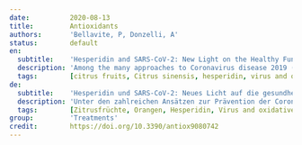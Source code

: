 ```yaml
---
date:          2020-08-13
title:         Antioxidants
authors:       'Bellavite, P, Donzelli, A'
status:        default
en:
  subtitle:    'Hesperidin and SARS-CoV-2: New Light on the Healthy Function of Citrus Fruits'
  description: 'Among the many approaches to Coronavirus disease 2019 (COVID-19) prevention, the possible role of nutrition has so far been rather underestimated. Foods are very rich in substances, with a potential beneficial effect on health, and some of these could have an antiviral action or be important in modulating the immune system and in defending cells from the oxidative stress associated with infection. This short review draws the attention on some components of citrus fruits, and especially of the orange (Citrus sinensis), well known for its vitamin and flavonoid content. Among the flavonoids, hesperidin has recently attracted the attention of researchers, because it binds to the key proteins of the Severe acute respiratory syndrome coronavirus 2 (SARS-CoV-2). Several computational methods, independently applied by different researchers, showed that hesperidin has a low binding energy, both with the coronavirus “spike” protein, and with the main protease that transforms the early proteins of the virus (pp1a and ppa1b) into the complex responsible for viral replication. The binding energy of hesperidin to these important components is lower than that of lopinavir, ritonavir, and indinavir, suggesting that it could perform an effective antiviral action. Furthermore, both hesperidin and ascorbic acid counteract the cell damaging effects of the oxygen free radicals triggered by virus infection and inflammation. There is discussion about the preventive efficacy of vitamin C, at the dose achievable by the diet, but recent reviews suggest that this substance can be useful in the case of strong immune system burden caused by viral disease. Computational methods and laboratory studies support the need to undertake apposite preclinical, epidemiological, and experimental studies on the potential benefits of citrus fruit components for the prevention of infectious diseases, including COVID-19.'
  tags:        [citrus fruits, Citrus sinensis, hesperidin, virus and oxidative stress, COVID-19, vitamin C, SARS-CoV-2, sweet orange]
de:
  subtitle:    'Hesperidin und SARS-CoV-2: Neues Licht auf die gesundheitliche Funktion von Zitrusfrüchten'
  description: 'Unter den zahlreichen Ansätzen zur Prävention der Coronavirus-Krankheit 2019 (COVID-19) wurde die mögliche Rolle der Ernährung bisher eher unterschätzt. Lebensmittel sind sehr reich an Stoffen mit potenziell gesundheitsfördernder Wirkung, und einige von ihnen könnten eine antivirale Wirkung haben oder bei der Modulation des Immunsystems und beim Schutz der Zellen vor dem mit der Infektion verbundenen oxidativen Stress wichtig sein. Diese kurze Übersicht lenkt die Aufmerksamkeit auf einige Bestandteile von Zitrusfrüchten, insbesondere der Orange (Citrus sinensis), die für ihren Vitamin- und Flavonoidgehalt bekannt ist. Unter den Flavonoiden hat Hesperidin kürzlich die Aufmerksamkeit der Forscher auf sich gezogen, da es an die Schlüsselproteine des Coronavirus 2 des Schweren Akuten Respiratorischen Syndroms (SARS-CoV-2) bindet. Mehrere von verschiedenen Forschern unabhängig voneinander angewandte Berechnungsmethoden haben gezeigt, dass Hesperidin eine niedrige Bindungsenergie aufweist, sowohl für das "Spike"-Protein des Coronavirus als auch für die Hauptprotease, die die frühen Proteine des Virus (pp1a und ppa1b) in den für die Virusreplikation verantwortlichen Komplex umwandelt. Die Bindungsenergie von Hesperidin an diese wichtigen Komponenten ist geringer als die von Lopinavir, Ritonavir und Indinavir, was darauf schließen lässt, dass es eine wirksame antivirale Wirkung entfalten könnte. Außerdem wirken sowohl Hesperidin als auch Ascorbinsäure den zellschädigenden Wirkungen der freien Sauerstoffradikale entgegen, die durch Virusinfektionen und Entzündungen ausgelöst werden. Die präventive Wirksamkeit von Vitamin C in der durch die Ernährung erreichbaren Dosis ist umstritten, aber neuere Untersuchungen deuten darauf hin, dass diese Substanz bei einer starken Belastung des Immunsystems durch eine Viruserkrankung nützlich sein kann. Computergestützte Methoden und Laborstudien unterstützen die Notwendigkeit, geeignete präklinische, epidemiologische und experimentelle Studien über den potenziellen Nutzen von Zitrusfruchtbestandteilen für die Prävention von Infektionskrankheiten, einschließlich COVID-19, durchzuführen.' 
  tags:        [Zitrusfrüchte, Orangen, Hesperidin, Virus and oxidativer stress, COVID-19, Vitamin C, SARS-CoV-2, Süßorange]
group:         'Treatments'
credit:        https://doi.org/10.3390/antiox9080742
---
```

